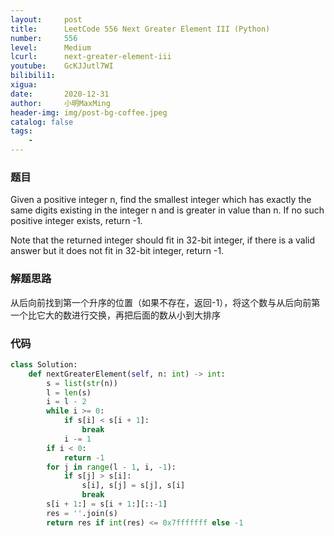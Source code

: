 ```yaml
---
layout:     post
title:      LeetCode 556 Next Greater Element III (Python)
number:     556
level:      Medium
lcurl:      next-greater-element-iii
youtube:    GcKJJutl7WI
bilibili1:  
xigua:      
date:       2020-12-31
author:     小明MaxMing
header-img: img/post-bg-coffee.jpeg
catalog: false
tags:
    - 
---
```


### 题目

Given a positive integer n, find the smallest integer which has exactly the same digits existing in the integer n and is greater in value than n. If no such positive integer exists, return -1.

Note that the returned integer should fit in 32-bit integer, if there is a valid answer but it does not fit in 32-bit integer, return -1.

### 解题思路

从后向前找到第一个升序的位置（如果不存在，返回-1），将这个数与从后向前第一个比它大的数进行交换，再把后面的数从小到大排序

### 代码
```python
class Solution:
    def nextGreaterElement(self, n: int) -> int:
        s = list(str(n))
        l = len(s)
        i = l - 2
        while i >= 0:
            if s[i] < s[i + 1]:
                break
            i -= 1
        if i < 0:
            return -1
        for j in range(l - 1, i, -1):
            if s[j] > s[i]:
                s[i], s[j] = s[j], s[i]
                break
        s[i + 1:] = s[i + 1:][::-1]
        res = ''.join(s)
        return res if int(res) <= 0x7fffffff else -1
```
